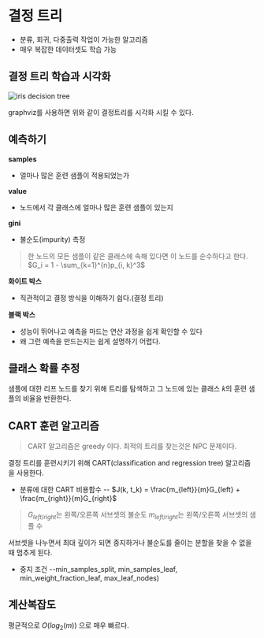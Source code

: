 # 결정 트리

- 분류, 회귀, 다중출력 작업이 가능한 알고리즘
- 매우 복잡한 데이터셋도 학습 가능

## 결정 트리 학습과 시각화

![iris decision tree](https://2bhapby.github.io/images/iris_decision_tree.PNG)

graphviz를 사용하면 위와 같이 결정트리를 시각화 시킬 수 있다.

## 예측하기

**samples**
- 얼마나 많은 훈련 샘플이 적용되었는가

**value**
- 노드에서 각 클래스에 얼마나 많은 훈련 샘플이 있는지

**gini**
- 불순도(impurity) 측정
> 한 노드의 모든 샘플이 같은 클래스에 속해 있다면 이 노드를 순수하다고 한다.
> $G_i = 1 - \sum_{k=1}^{n}p_{i, k}^3$

**화이트 박스**
- 직관적이고 결정 방식을 이해하기 쉽다.(결정 트리)

**블랙 박스**
- 성능이 뛰어나고 예측을 마드는 연산 과정을 쉽게 확인할 수 있다
- 왜 그런 예측을 만드는지는 쉽게 설명하기 어렵다.

## 클래스 확률 추정

샘플에 대한 리프 노드를 찾기 위해 트리를 탐색하고 그 노드에 있는 클래스 $k$의 훈련 샘플의 비율을 반환한다.

## CART 훈련 알고리즘

> CART 알고리즘은 greedy 이다.
> 최적의 트리를 찾는것은 NPC 문제이다.

결정 트리를 훈련시키기 위해 CART(classification and regression tree) 알고리즘을 사용한다.

- 분류에 대한 CART 비용함수
-- $J(k, t_k) = \frac{m_{left}}{m}G_{left} + \frac{m_{right}}{m}G_{right}$
>$G_{left/right}$는 왼쪽/오른쪽 서브셋의 불순도
>$m_{left/right}$는 왼쪽/오른쪽 서브셋의 샘플 수

서브셋을 나누면서 최대 깊이가 되면 중지하거나 불순도를 줄이는 분할을 찾을 수 없을 때 멈추게 된다.
- 중지 조건
--min_samples_split, min_samples_leaf, min_weight_fraction_leaf, max_leaf_nodes)

## 계산복잡도

평균적으로 $O(log_2(m))$ 으로 매우 빠르다.






<!--stackedit_data:
eyJoaXN0b3J5IjpbMTc0MDM5NDE0MiwtMTE1MTg3NzE0OCwyMD
I5MDc2NTI2LC01MzY0NDAwMzUsLTIwODg3NDY2MTJdfQ==
-->